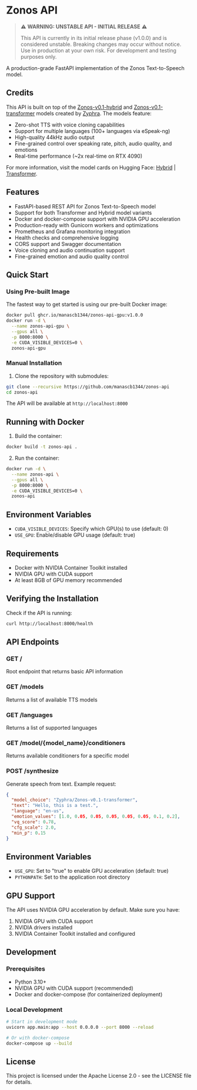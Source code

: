 # Zonos API

> ⚠️ **WARNING: UNSTABLE API - INITIAL RELEASE** ⚠️
> 
> This API is currently in its initial release phase (v1.0.0) and is considered unstable.
> Breaking changes may occur without notice. Use in production at your own risk.
> For development and testing purposes only.

A production-grade FastAPI implementation of the Zonos Text-to-Speech model.

## Credits

This API is built on top of the [Zonos-v0.1-hybrid](https://huggingface.co/Zyphra/Zonos-v0.1-hybrid) and [Zonos-v0.1-transformer](https://huggingface.co/Zyphra/Zonos-v0.1-transformer) models created by [Zyphra](https://huggingface.co/Zyphra). The models feature:

- Zero-shot TTS with voice cloning capabilities
- Support for multiple languages (100+ languages via eSpeak-ng)
- High-quality 44kHz audio output
- Fine-grained control over speaking rate, pitch, audio quality, and emotions
- Real-time performance (~2x real-time on RTX 4090)

For more information, visit the model cards on Hugging Face: [Hybrid](https://huggingface.co/Zyphra/Zonos-v0.1-hybrid) | [Transformer](https://huggingface.co/Zyphra/Zonos-v0.1-transformer).

## Features

- FastAPI-based REST API for Zonos Text-to-Speech model
- Support for both Transformer and Hybrid model variants
- Docker and docker-compose support with NVIDIA GPU acceleration
- Production-ready with Gunicorn workers and optimizations
- Prometheus and Grafana monitoring integration
- Health checks and comprehensive logging
- CORS support and Swagger documentation
- Voice cloning and audio continuation support
- Fine-grained emotion and audio quality control

## Quick Start

### Using Pre-built Image

The fastest way to get started is using our pre-built Docker image:
```bash
docker pull ghcr.io/manascb1344/zonos-api-gpu:v1.0.0
docker run -d \
  --name zonos-api-gpu \
  --gpus all \
  -p 8000:8000 \
  -e CUDA_VISIBLE_DEVICES=0 \
  zonos-api-gpu
```

### Manual Installation

1. Clone the repository with submodules:
```bash
git clone --recursive https://github.com/manascb1344/zonos-api
cd zonos-api
```

The API will be available at `http://localhost:8000`

## Running with Docker

1. Build the container:
```bash
docker build -t zonos-api .
```

2. Run the container:
```bash
docker run -d \
  --name zonos-api \
  --gpus all \
  -p 8000:8000 \
  -e CUDA_VISIBLE_DEVICES=0 \
  zonos-api
```

## Environment Variables

- `CUDA_VISIBLE_DEVICES`: Specify which GPU(s) to use (default: 0)
- `USE_GPU`: Enable/disable GPU usage (default: true)

## Requirements

- Docker with NVIDIA Container Toolkit installed
- NVIDIA GPU with CUDA support
- At least 8GB of GPU memory recommended

## Verifying the Installation

Check if the API is running:
```bash
curl http://localhost:8000/health
```

## API Endpoints

### GET /
Root endpoint that returns basic API information

### GET /models
Returns a list of available TTS models

### GET /languages
Returns a list of supported languages

### GET /model/{model_name}/conditioners
Returns available conditioners for a specific model

### POST /synthesize
Generate speech from text. Example request:

```json
{
  "model_choice": "Zyphra/Zonos-v0.1-transformer",
  "text": "Hello, this is a test.",
  "language": "en-us",
  "emotion_values": [1.0, 0.05, 0.05, 0.05, 0.05, 0.05, 0.1, 0.2],
  "vq_score": 0.78,
  "cfg_scale": 2.0,
  "min_p": 0.15
}
```

## Environment Variables

- `USE_GPU`: Set to "true" to enable GPU acceleration (default: true)
- `PYTHONPATH`: Set to the application root directory

## GPU Support

The API uses NVIDIA GPU acceleration by default. Make sure you have:
1. NVIDIA GPU with CUDA support
2. NVIDIA drivers installed
3. NVIDIA Container Toolkit installed and configured

## Development

### Prerequisites
- Python 3.10+
- NVIDIA GPU with CUDA support (recommended)
- Docker and docker-compose (for containerized deployment)

### Local Development
```bash
# Start in development mode
uvicorn app.main:app --host 0.0.0.0 --port 8000 --reload

# Or with docker-compose
docker-compose up --build
```

## License

This project is licensed under the Apache License 2.0 - see the LICENSE file for details. 